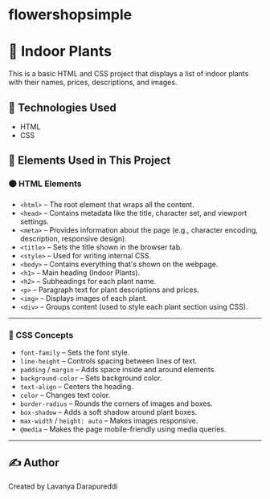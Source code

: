 # flowershopsimple
# 🌿 Indoor Plants

This is a basic HTML and CSS project that displays a list of indoor plants with their names, prices, descriptions, and images.

## 🔧 Technologies Used
- HTML
- CSS
## 🧱 Elements Used in This Project

### 🟠 HTML Elements

- `<html>` – The root element that wraps all the content.
- `<head>` – Contains metadata like the title, character set, and viewport settings.
- `<meta>` – Provides information about the page (e.g., character encoding, description, responsive design).
- `<title>` – Sets the title shown in the browser tab.
- `<style>` – Used for writing internal CSS.
- `<body>` – Contains everything that's shown on the webpage.
- `<h1>` – Main heading (Indoor Plants).
- `<h2>` – Subheadings for each plant name.
- `<p>` – Paragraph text for plant descriptions and prices.
- `<img>` – Displays images of each plant.
- `<div>` – Groups content (used to style each plant section using CSS).
  
---

### 🔵 CSS Concepts

- `font-family` – Sets the font style.
- `line-height` – Controls spacing between lines of text.
- `padding` / `margin` – Adds space inside and around elements.
- `background-color` – Sets background color.
- `text-align` – Centers the heading.
- `color` – Changes text color.
- `border-radius` – Rounds the corners of images and boxes.
- `box-shadow` – Adds a soft shadow around plant boxes.
- `max-width` / `height: auto` – Makes images responsive.
- `@media` – Makes the page mobile-friendly using media queries.

---

## ✍️ Author
Created by Lavanya Darapureddi
